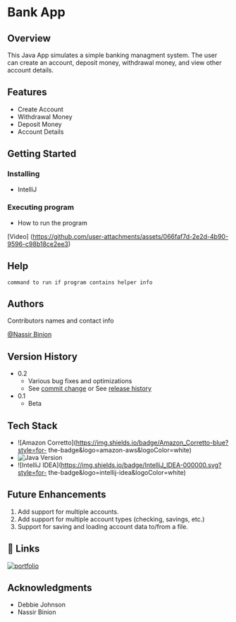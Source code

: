 # Bank App

## Overview
This Java App simulates a simple banking managment system.
The user can create an account, deposit money, withdrawal money, and view other account details.




## Features

- Create Account
- Withdrawal Money
- Deposit Money
- Account Details

## Getting Started


### Installing

* IntelliJ

### Executing program

* How to run the program

[Video] (https://github.com/user-attachments/assets/066faf7d-2e2d-4b90-9596-c98b18ce2ee3)


## Help


```
command to run if program contains helper info
```

## Authors

Contributors names and contact info

[@Nassir Binion](nabini01@wsc.edu)

## Version History

* 0.2
    * Various bug fixes and optimizations
    * See [commit change]() or See [release history]()
* 0.1
    * Beta

## Tech Stack
- ![Amazon Corretto](https://img.shields.io/badge/Amazon_Corretto-blue?style=for-
  the-badge&logo=amazon-aws&logoColor=white)
- ![Java Version](https://img.shields.io/badge/Java-17-blue)
- ![IntelliJ IDEA](https://img.shields.io/badge/IntelliJ_IDEA-000000.svg?style=for-
  the-badge&logo=intellij-idea&logoColor=white)

## Future Enhancements
1. Add support for multiple accounts.
2. Add support for multiple account types (checking, savings, etc.)
2. Support for saving and loading account data to/from a file.

## 🔗 Links
[![portfolio](https://img.shields.io/badge/my_portfolio-000?style=for-the-badge&logo=ko-fi&logoColor=white)](https://github.com/NassirB12/NassirB12/tree/main)
## Acknowledgments

* Debbie Johnson
* Nassir Binion
